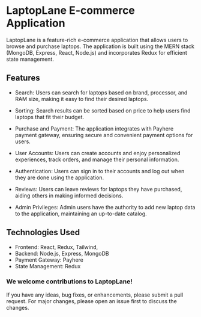 # LaptopLane E-commerce Application

<p> LaptopLane is a feature-rich e-commerce application that allows users to browse and purchase laptops. The application is built using the MERN stack (MongoDB, Express, React, Node.js) and incorporates Redux for efficient state management.</P>

## Features

- Search: Users can search for laptops based on brand, processor, and RAM size, making it easy to find their desired laptops.

- Sorting: Search results can be sorted based on price to help users find laptops that fit their budget.

- Purchase and Payment: The application integrates with Payhere payment gateway, ensuring secure and convenient payment options for users.

- User Accounts: Users can create accounts and enjoy personalized experiences, track orders, and manage their personal information.

- Authentication: Users can sign in to their accounts and log out when they are done using the application.

- Reviews: Users can leave reviews for laptops they have purchased, aiding others in making informed decisions.

- Admin Privileges: Admin users have the authority to add new laptop data to the application, maintaining an up-to-date catalog.

## Technologies Used

- Frontend: React, Redux, Tailwind,
- Backend: Node.js, Express, MongoDB
- Payment Gateway: Payhere
- State Management: Redux

### We welcome contributions to LaptopLane!

<p>If you have any ideas, bug fixes, or enhancements, please submit a pull request. For major changes, please open an issue first to discuss the changes.</P>
